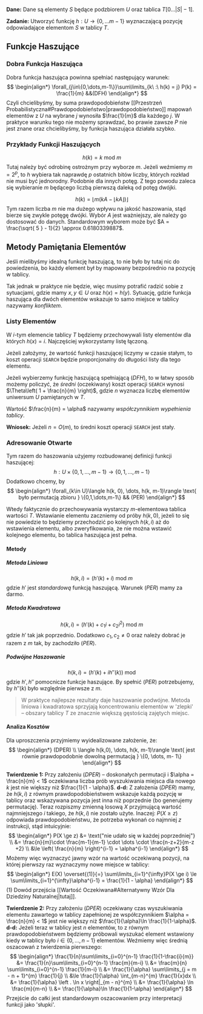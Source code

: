 **Dane:**
Dane są elementy $S$ będące podzbiorem $U$ oraz tablica $T[0\dots|S|-1]$.

**Zadanie:**
Utworzyć funkcję $h: U  \to \{0,\dots m-1\}$ wyznaczającą pozycję odpowiadające elementom $S$ w tablicy $T$.

## Funkcje Haszujące

### Dobra Funkcja Haszująca

Dobra funkcja haszująca powinna spełniać następujący warunek:
$$
\begin{align*}
\forall_{j\in\{0,\dots,m-1\}}\sum\limits_{k\ :\ h(k) = j} P(k) = \frac{1}{m} &&(DFH)
\end{align*}
$$
Czyli chcielibyśmy, by suma prawdopodobieństw [[Przestrzeń Probabilistyczna#Prawdopodobieństwo|prawdopodobieństwo]] mapowań elementów z $U$ na wybrane $j$ wynosiła $\frac{1}{m}$ dla każdego $j$.
W praktyce warunku tego nie możemy sprawdzać, bo prawie zawsze $P$ nie jest znane oraz chcielibyśmy, by funkcja haszująca działała szybko.

### Przykłady Funkcji Haszujących

$$
h(k) = k \text{ mod } m
$$
Tutaj należy być odrobinę ostrożnym przy wyborze $m$. Jeżeli weźmiemy $m = 2^{p}$, to $h$ wybiera tak naprawdę $p$ ostatnich bitów liczby, których rozkład nie musi być jednorodny. Podobnie dla innych potęg.
Z tego powodu zaleca się wybieranie $m$ będącego liczbą pierwszą daleką od potęg dwójki.

$$
h(k) = \lfloor m(kA - \lfloor kA \rfloor ) \rfloor 
$$
Tym razem liczba $m$ nie ma dużego wpływu na jakość haszowania, stąd bierze się zwykle potęgę dwójki. Wybór $A$ jest ważniejszy, ale należy go dostosować do danych. Standardowym wyborem może być $A = \frac{\sqrt{ 5 } - 1}{2} \approx 0.6180339887$.

## Metody Pamiętania Elementów

Jeśli mielibyśmy idealną funkcję haszującą, to nie było by tutaj nic do powiedzenia, bo każdy element był by mapowany bezpośrednio na pozycję w tablicy.

Tak jednak w praktyce nie będzie, więc musimy potrafić radzić sobie z sytuacjami, gdzie mamy $x,y\in U$ oraz $h(x) = h(y)$.
Sytuację, gdzie funkcja haszująca dla dwóch elementów wskazuje to samo miejsce w tablicy nazywamy *konfliktem*.

### Listy Elementów

W $i$-tym elemencie tablicy $T$ będziemy przechowywali listy elementów dla których $h(x) = i$. Najczęściej wykorzystamy listę łączoną.

Jeżeli założymy, że wartość funkcji haszującej liczymy w czasie stałym, to koszt operacji `SEARCH` będzie proporcjonalny do długości listy dla tego elementu.

Jeżeli wybierzemy funkcję haszującą spełniającą $(DFH)$, to w łatwy sposób możemy policzyć, że *średni* (oczekiwany) koszt operacji `SEARCH` wynosi $\Theta\left( 1 + \frac{n}{m} \right)$, gdzie $n$ wyznacza liczbę elementów uniwersum $U$ pamiętanych w $T$.

Wartość $\frac{n}{m} = \alpha$ nazywamy *współczynnikiem wypełnienia tablicy*.

**Wniosek:**
Jeżeli $n = O(m)$, to średni koszt operacji `SEARCH` jest stały.

### Adresowanie Otwarte

Tym razem do haszowania użyjemy rozbudowanej definicji funkcji haszującej:
$$
h: U \times \{0,1,\dots,m-1\} \to \{0,1,\dots,m-1\}
$$
Dodatkowo chcemy, by
$$
\begin{align*}
\forall_{k\in U}\langle h(k, 0), \dots, h(k, m-1)\rangle \text{ było permutacją zbioru } \{0,1,\dots,m-1\} && (PER)
\end{align*}
$$

Wtedy faktycznie do przechowywania wystarczy $m$-elementowa tablica wartości $T$.
Wstawianie elementu zaczniemy od próby $h(k, 0)$, jeżeli to się nie powiedzie to będziemy przechodzić po kolejnych $h(k, i)$ aż do wstawienia elementu, albo zweryfikowania, że nie można wstawić kolejnego elementu, bo tablica haszująca jest pełna.

#### Metody

##### Metoda Liniowa

$$
h(k, i) = (h'(k) + i) \text{ mod } m
$$
gdzie $h'$ jest *standardową* funkcją haszującą. Warunek $(PER)$ mamy za darmo.

##### Metoda Kwadratowa

$$
h(k, i) = (h'(k) + c_{1}i + c_{2}i^{2}) \text{ mod } m
$$
gdzie $h'$ tak jak poprzednio.
Dodatkowo $c_{1},c_{2} \ne 0$ oraz należy dobrać je razem z $m$ tak, by zachodziło $(PER)$.

##### Podwójne Haszowanie

$$
h(k, i) = (h'(k) + ih''(k)) \text{ mod }
$$
gdzie $h',h''$ pomocnicze funkcje haszujące.
By spełnić $(PER)$ potrzebujemy, by $h''(k)$ było względnie pierwsze z $m$.

> W praktyce najlepsze rezultaty daje haszowanie podwójne.
> Metoda liniowa i kwadratowa sprzyjają koncentrowaniu elementów w 'zlepki' – obszary tablicy $T$ ze znacznie większą gęstością zajętych miejsc.

#### Analiza Kosztów

Dla uproszczenia przyjmiemy wyidealizowane założenie, że:
$$
\begin{align*}
(DPER) \\
\langle h(k,0), \dots, h(k, m-1)\rangle \text{ jest równie prawdopodobnie dowolną permutacją } \{0, \dots, m- 1\}
\end{align*}
$$

**Twierdzenie 1:**
Przy założeniu $(DPER)$ – doskonałych permutacji i $\alpha = \frac{n}{m}  < 1$ oczekiwana liczba prób wyszukiwania miejsca dla nowego $k$ jest nie większy niż $\frac{1}{1 - \alpha}$.
**d-d:**
Z założenia $(DPER)$ mamy, że $h(k, i)$ z równym prawdopodobieństwem wskazuje każdą pozycję w tablicy oraz wskazywana pozycja jest inna niż poprzednie (bo generujemy permutację).
Teraz rozpiszmy zmienną losową $X$ przyjmującą wartość najmniejszego $i$ takiego, że $h(k, i)$  nie zostało użyte.
Inaczej: $P(X \ge z)$ odpowiada prawdopodobieństwu, że potrzeba wykonań co najmniej $z$ instrukcji, stąd intuicyjnie:
$$
\begin{align*}
P(X \ge z) &= \text{"nie udało się w każdej poprzedniej"} \\
&= \frac{n}{m}\cdot \frac{m-1}{m-1} \cdot \dots \cdot \frac{n-z+2}{m-z +2} \\
&\le \left( \frac{n}{m} \right)^{i-1} = \alpha^{i-1}
\end{align*}
$$
Możemy więc wyznaczyć jawny wzór na wartość oczekiwaną pozycji, na której pierwszy raz wyznaczymy nowe miejsce w tablicy:
$$
\begin{align*}
E(X) \overset{(1)}{=} \sum\limits_{i=1}^{\infty}P(X \ge i) \le \sum\limits_{i=1}^{\infty}\alpha^{i-1} = \frac{1}{1 - \alpha}
\end{align*}
$$
$(1)$ Dowód przejścia [[Wartość Oczekiwana#Alternatywny Wzór Dla Dziedziny Naturalnej|tutaj]].

**Twierdzenie 2:**
Przy założeniu $(DPER)$ oczekiwany czas wyszukiwania elementu zawartego w tablicy zapełnionej ze współczynnikiem $\alpha = \frac{n}{m} < 1$ jest nie większy niż $\frac{1}{\alpha}\ln \frac{1}{1-\alpha}$.
**d-d:**
Jeżeli teraz w tablicy jest $n$ elementów, to z równym prawdopodobieństwem będziemy próbowali wyszukać element wstawiony kiedy w tablicy było $i\in\{0, \dots, n-1\}$ elementów. Weźmiemy więc średnią oszacowań z twierdzenia pierwszego:
$$
\begin{align*}
\frac{1}{n}\sum\limits_{i=0}^{n-1} \frac{1}{1-\frac{i}{m}} &= \frac{1}{n}\sum\limits_{i=0}^{n-1} \frac{m}{m-i} \\
&= \frac{m}{n} \sum\limits_{i=0}^{n-1} \frac{1}{m-i} \\
&= \frac{1}{\alpha} \sum\limits_{j = m - n + 1}^{m} \frac{1}{j} \\
&\le \frac{1}{\alpha} \int_{m-n}^{m} \frac{1}{x}dx \\
&= \frac{1}{\alpha} \left . \ln x \right|_{m - n}^{m} \\
&= \frac{1}{\alpha} \ln \frac{m}{m-n} \\
&= \frac{1}{\alpha}\ln \frac{1}{1-\alpha}
\end{align*}
$$
Przejście do całki jest standardowym oszacowaniem przy interpretacji funkcji jako 'słupki'.